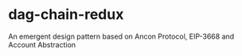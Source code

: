 # dag-chain-redux
An emergent design pattern based on Ancon Protocol, EIP-3668 and Account Abstraction
